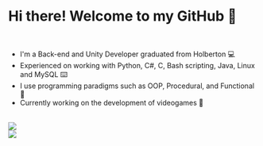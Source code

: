 <!DOCTYPE html>

<html lang="en">
    <head>
    </head>
    <body>
        <h1>Hi there! Welcome to my GitHub 👋</h1><br>
        <ul>
            <li> I'm a Back-end and Unity Developer graduated from Holberton 💻</li>
            <li> Experienced on working with Python, C#, C, Bash scripting, Java, Linux and MySQL ⌨️</li>
            <li> I use programming paradigms such as OOP, Procedural, and Functional 📝</li>
            <li> Currently working on the development of videogames 👾</li>
        </ul><br>
        <picture>
            <source 
              srcset="https://github-readme-stats.vercel.app/api?username=NottSr&show_icons=true&theme=dark"
              media="(prefers-color-scheme: dark)"
            />
            <source
              srcset="https://github-readme-stats.vercel.app/api?username=NottSr&show_icons=true"
              media="(prefers-color-scheme: light), (prefers-color-scheme: no-preference)"
            />
            <img src="https://github-readme-stats.vercel.app/api?username=NottSr&show_icons=true" />
        </picture><br>
        <picture>
            <source 
              srcset="https://github-readme-stats.vercel.app/api/top-langs/?username=NottSr&theme=dark&layout=compact&show_icons=true"
              media="(prefers-color-scheme: dark)"
            />
            <source
              srcset="https://github-readme-stats.vercel.app/api/top-langs/?username=NottSr&layout=compact&show_icons=true"
              media="(prefers-color-scheme: light), (prefers-color-scheme: no-preference)"
            />
            <img src="https://github-readme-stats.vercel.app/api/top-langs/?username=NottSr&show_icons=true" />
        </picture>
    </body>
</html>
